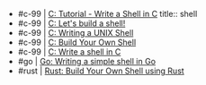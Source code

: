 - #c-99 | [C: Tutorial - Write a Shell in C](https://brennan.io/2015/01/16/write-a-shell-in-c/)
  title:: shell
- #c-99 | [C: Let's build a shell!](https://github.com/kamalmarhubi/shell-workshop)
- #c-99 | [C: Writing a UNIX Shell](https://indradhanush.github.io/blog/writing-a-unix-shell-part-1/)
- #c-99 | [C: Build Your Own Shell](https://github.com/tokenrove/build-your-own-shell)
- #c-99 | [C: Write a shell in C](https://danishpraka.sh/posts/write-a-shell/)
- #go | [Go: Writing a simple shell in Go](https://sj14.gitlab.io/post/2018-07-01-go-unix-shell/)
- #rust | [Rust: Build Your Own Shell using Rust](https://www.joshmcguigan.com/blog/build-your-own-shell-rust/)